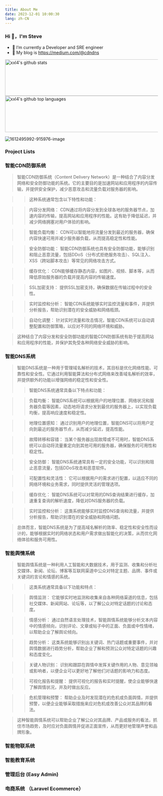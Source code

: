 ```yaml
---
title: About Me
date: 2023-12-01 10:00:30
lang: zh-CN
---
```


### Hi 👋，I'm Steve 


- 🔭 I’m currently a Developer and SRE engineer
- 🌱 My blog is https://medium.com/@cdndns

<a href="https://github.com/xxl4">
  <img height="120em" src="https://github-readme-stats.vercel.app/api?username=xxl4&show_icons=true&theme=buefy&count_private=true" alt="xxl4's github stats" style="width:180em" /> 
  <img height="120em" src="https://github-readme-stats.vercel.app/api/top-langs/?username=xxl4&theme=buefy&layout=compact" alt="xxl4's github top languages" style="width:180em" /> 
</a>

![1612495992-915976-image](https://github.com/xxl4/xxl4/assets/34465153/2912927a-675b-43d5-997e-10b868ef158f)

### Project Lists
### 智能CDN防御系统
> 智能CDN防御系统（Content Delivery Network）是一种结合了内容分发网络和安全防御功能的系统。它的主要目的是加速网站和应用程序的内容传输，并提供安全保护，减少恶意攻击和流量负载对服务器的影响。

>> 这种系统通常包含以下特性和功能：

>> 内容分发网络： CDN通过将内容分发到全球各地的服务器节点，加速内容的传输，提高网站和应用程序的性能。这有助于降低延迟，并减少网络拥塞对用户体验的影响。

>> 智能负载均衡： CDN可以智能地将流量分发到最近的服务器，确保内容快速可用并减少服务器负载，从而提高稳定性和性能。

>> 安全防御功能： 智能CDN防御系统也具有安全防御功能，能够识别和阻止恶意流量，包括DDoS（分布式拒绝服务攻击）、SQL注入、XSS（跨站脚本攻击）等常见的网络攻击方式。

>> 缓存优化： CDN能够缓存静态内容，如图片、视频、脚本等，从而降低原始服务器的负载并提高内容的传输速度。

>> SSL加密支持： 提供SSL加密支持，确保数据在传输过程中的安全性。

>> 实时监控和分析： 智能CDN系统能够实时监控流量和事件，并提供分析报告，帮助识别潜在的安全威胁和网络瓶颈。

>> 自动化调整： 针对实时流量和攻击情况，智能CDN系统可以自动调整配置和防御策略，以应对不同的网络环境和威胁。

> 这种结合了内容分发和安全防御功能的智能CDN防御系统有助于提高网站和应用程序的性能，并保护其免受各种网络安全威胁的影响。

### 智能DNS系统
> 智能DNS系统是一种用于管理域名解析的技术，其目标是优化网络性能、可靠性和安全性。它通过利用智能算法和分布式网络来改善域名解析的效率，并提供额外的功能以增强网络的稳定性和安全性。
>> 智能DNS系统通常具备以下特点和功能：

>> 负载均衡： 智能DNS系统可以根据用户的地理位置、网络状况和服务器负载等因素，动态地将请求分发到最优的服务器上，以实现负载均衡，提高响应速度和稳定性。

>> 地理位置感知： 通过识别用户的地理位置，智能DNS可以将用户定向到最近的服务器节点，从而减少延迟，提高性能。

>> 故障转移和容错： 当某个服务器出现故障或不可用时，智能DNS系统可以自动将流量重定向到其他可用的服务器，确保服务的可用性和稳定性。

>> 安全防御： 智能DNS系统通常具有一定的安全功能，可以识别和阻止恶意流量，包括DDoS攻击和恶意软件。

>> 可配置性和灵活性： 它可以根据用户的需求进行配置，以适应不同的网络环境和业务需求，同时提供灵活的管理选项。

>> 缓存优化： 智能DNS系统可以对常用的DNS查询结果进行缓存，加速重复查询的解析速度，降低对DNS服务器的负载。

>> 实时监控和分析： 这类系统能够实时监控DNS查询和流量，并提供分析报告，帮助识别潜在的安全威胁和网络问题。

> 总体而言，智能DNS系统是为了提高域名解析的效率、稳定性和安全性而设计的，能够根据实时的网络状态和用户需求做出智能化的决策，从而优化网络体验和服务可用性。
### 智能舆情系统
> 智能舆情系统是一种利用人工智能和大数据技术，用于监测、收集和分析社交媒体、新闻、论坛、博客等互联网渠道中公众对特定主题、品牌、事件或关键词的言论和情感的系统。

>> 这类系统通常具备以下功能和特点：

>> 舆情监测： 它能够实时地监测和收集来自各种网络渠道的信息，包括社交媒体、新闻网站、论坛等，以了解公众对特定话题的讨论和态度。

>> 情感分析： 通过自然语言处理技术，智能舆情系统能够分析文本内容中的情感倾向，识别评论、文章或帖子中的正面、负面或中性情绪，以帮助企业了解舆论倾向。

>> 趋势分析： 这类系统能够识别出关键词、热门话题或重要事件，并对舆情数据进行趋势分析，帮助企业了解和预测公众对特定话题的兴趣和态度变化。

>> 关键人物识别： 识别和跟踪在舆情中发挥关键作用的人物、意见领袖或影响者，以便企业可以更好地了解他们对话题的影响力和态度。

>> 可视化报告和提醒： 提供可视化的报告和实时提醒，使企业能够快速了解舆情状况，并及时做出反应。

>> 危机管理和预警： 帮助企业及时发现潜在的危机或负面舆情，并提供预警，以便企业能够采取措施来应对危机或改善公众对其品牌的看法。

> 这种智能舆情系统可以帮助企业了解公众对其品牌、产品或服务的看法，抓住市场趋势，及时应对负面舆情并促进正面宣传，从而更好地管理声誉和品牌形象。
### 智能物联系统

### 智能教育系统

### 管理后台 (Easy Admin)

### 电商系统 （Laravel Ecommerce）
